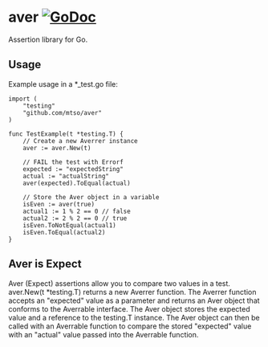 # aver [![GoDoc](https://godoc.org/github.com/mtso/aver?status.svg)](https://godoc.org/github.com/mtso/aver)

Assertion library for Go.

## Usage

Example usage in a *_test.go file:

	import (
		"testing"
		"github.com/mtso/aver"
	)
	
	func TestExample(t *testing.T) {
		// Create a new Averrer instance
		aver := aver.New(t)

		// FAIL the test with Errorf
		expected := "expectedString"
		actual := "actualString"
		aver(expected).ToEqual(actual)
		
		// Store the Aver object in a variable
		isEven := aver(true)
		actual1 := 1 % 2 == 0 // false
		actual2 := 2 % 2 == 0 // true
		isEven.ToNotEqual(actual1)
		isEven.ToEqual(actual2)
	}

## Aver is Expect

Aver (Expect) assertions allow you to compare two values in a test.
aver.New(t *testing.T) returns a new Averrer function.
The Averrer function accepts an "expected" value as a parameter and returns
an Aver object that conforms to the Averrable interface. The Aver
object stores the expected value and a reference to the testing.T instance.
The Aver object can then be called with an Averrable function to compare
the stored "expected" value with an "actual" value passed into the 
Averrable function.